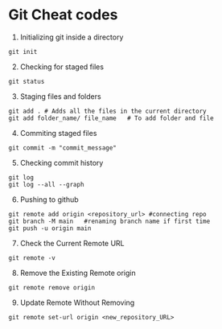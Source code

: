# Git Cheat codes
1. Initializing git inside a directory
```
git init
```

2. Checking for staged files
```
git status
```

3. Staging files and folders
```
git add . # Adds all the files in the current directory
git add folder_name/ file_name   # To add folder and file
```

4. Commiting staged files
```
git commit -m "commit_message"
```

5. Checking commit history
```
git log
git log --all --graph
```

6. Pushing to github
```
git remote add origin <repository_url> #connecting repo
git branch -M main   #renaming branch name if first time
git push -u origin main
```

7. Check the Current Remote URL
```
git remote -v
```

8. Remove the Existing Remote origin
```
git remote remove origin
```

9. Update Remote Without Removing
```
git remote set-url origin <new_repository_URL>

```